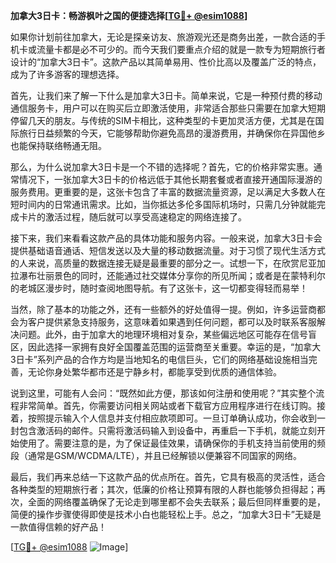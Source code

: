 **加拿大3日卡：畅游枫叶之国的便捷选择[[TG💪+ @esim1088](https://t.me/s/esim1088)]**

如果你计划前往加拿大，无论是探亲访友、旅游观光还是商务出差，一款合适的手机卡或流量卡都是必不可少的。而今天我们要重点介绍的就是一款专为短期旅行者设计的“加拿大3日卡”。这款产品以其简单易用、性价比高以及覆盖广泛的特点，成为了许多游客的理想选择。

首先，让我们来了解一下什么是加拿大3日卡。简单来说，它是一种预付费的移动通信服务卡，用户可以在购买后立即激活使用，非常适合那些只需要在加拿大短期停留几天的朋友。与传统的SIM卡相比，这种类型的卡更加灵活方便，尤其是在国际旅行日益频繁的今天，它能够帮助你避免高昂的漫游费用，并确保你在异国他乡也能保持联络畅通无阻。

那么，为什么说加拿大3日卡是一个不错的选择呢？首先，它的价格非常实惠。通常情况下，一张加拿大3日卡的价格远低于其他长期套餐或者直接开通国际漫游的服务费用。更重要的是，这张卡包含了丰富的数据流量资源，足以满足大多数人在短时间内的日常通讯需求。比如，当你抵达多伦多国际机场时，只需几分钟就能完成卡片的激活过程，随后就可以享受高速稳定的网络连接了。

接下来，我们来看看这款产品的具体功能和服务内容。一般来说，加拿大3日卡会提供基础语音通话、短信发送以及大量的移动数据流量。对于习惯了现代生活方式的人来说，高质量的数据连接无疑是最重要的部分之一。试想一下，在欣赏尼亚加拉瀑布壮丽景色的同时，还能通过社交媒体分享你的所见所闻；或者是在蒙特利尔的老城区漫步时，随时查阅地图导航。有了这张卡，这一切都变得轻而易举！

当然，除了基本的功能之外，还有一些额外的好处值得一提。例如，许多运营商都会为客户提供紧急支持服务，这意味着如果遇到任何问题，都可以及时联系客服解决问题。此外，由于加拿大的地理环境相对复杂，某些偏远地区可能存在信号盲区，因此选择一家拥有良好全国覆盖范围的运营商至关重要。幸运的是，“加拿大3日卡”系列产品的合作方均是当地知名的电信巨头，它们的网络基础设施相当完善，无论你身处繁华都市还是宁静乡村，都能享受到优质的通信体验。

说到这里，可能有人会问：“既然如此方便，那该如何注册和使用呢？”其实整个流程非常简单。首先，你需要访问相关网站或者下载官方应用程序进行在线订购。接着，按照提示输入个人信息并支付相应款项即可。一旦订单确认成功，你会收到一封包含激活码的邮件。只需将激活码输入到设备中，再重启一下手机，就能立刻开始使用了。需要注意的是，为了保证最佳效果，请确保你的手机支持当前使用的频段（通常是GSM/WCDMA/LTE），并且已经解锁以便兼容不同国家的网络。

最后，我们再来总结一下这款产品的优点所在。首先，它具有极高的灵活性，适合各种类型的短期旅行者；其次，低廉的价格让预算有限的人群也能够负担得起；再次，全面的网络覆盖确保了无论走到哪里都不会失去联系；最后但同样重要的是，简便的操作步骤使得即使是技术小白也能轻松上手。总之，“加拿大3日卡”无疑是一款值得信赖的好产品！

[[TG💪+ @esim1088](https://t.me/s/esim1088) ![Image](https://i.postimg.cc/4NQfJmqS/Snipaste-2025-05-13-00-14-12.png)]